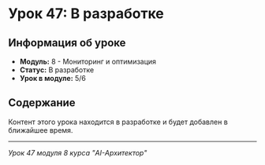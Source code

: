 # Урок 47: В разработке

## Информация об уроке
- **Модуль:** 8 - Мониторинг и оптимизация
- **Статус:** В разработке
- **Урок в модуле:** 5/6

## Содержание
Контент этого урока находится в разработке и будет добавлен в ближайшее время.

---
*Урок 47 модуля 8 курса "AI-Архитектор"*
